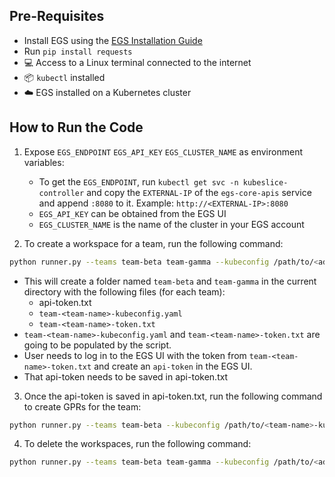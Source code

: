 ## Pre-Requisites

- Install EGS using the [EGS Installation Guide](https://docs.avesha.io/documentation/enterprise-egs/1.10.0/python-sdk/install-sdk#install-sdk)
- Run `pip install requests`
- 💻 Access to a Linux terminal connected to the internet
- 📦 `kubectl` installed
- ☁️ EGS installed on a Kubernetes cluster

## How to Run the Code

1. Expose `EGS_ENDPOINT` `EGS_API_KEY` `EGS_CLUSTER_NAME` as environment variables:

   - To get the `EGS_ENDPOINT`, run `kubectl get svc -n kubeslice-controller` and copy the `EXTERNAL-IP` of the `egs-core-apis` service and append `:8080` to it. Example: `http://<EXTERNAL-IP>:8080`
   - `EGS_API_KEY` can be obtained from the EGS UI
   - `EGS_CLUSTER_NAME` is the name of the cluster in your EGS account

2. To create a workspace for a team, run the following command:

```sh
python runner.py --teams team-beta team-gamma --kubeconfig /path/to/<admin>-kubeconfig --admin create
```

- This will create a folder named `team-beta` and `team-gamma` in the current directory with the following files (for each team):
  - api-token.txt
  - `team-<team-name>-kubeconfig.yaml`
  - `team-<team-name>-token.txt`
- `team-<team-name>-kubeconfig.yaml` and `team-<team-name>-token.txt` are going to be populated by the script.
- User needs to log in to the EGS UI with the token from `team-<team-name>-token.txt` and create an `api-token` in the EGS UI.
- That api-token needs to be saved in api-token.txt

3. Once the api-token is saved in api-token.txt, run the following command to create GPRs for the team:

```sh
python runner.py --teams team-beta --kubeconfig /path/to/<team-name>-kubeconfig --user
```

4. To delete the workspaces, run the following command:

```sh
python runner.py --teams team-beta team-gamma --kubeconfig /path/to/<admin>-kubeconfig --admin delete
```
